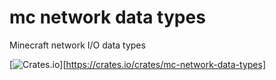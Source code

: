 # mc network data types

Minecraft network I/O data types

[![Crates.io](https://img.shields.io/crates/v/mc-network-data-types.svg)][https://crates.io/crates/mc-network-data-types]
